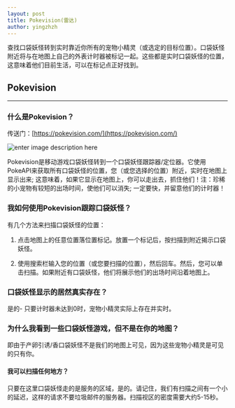 ```yaml
---
layout: post
title: Pokevision(雷达)
author: yingzhzh
---
```


查找口袋妖怪转到实时靠近你所有的宠物小精灵（或选定的目标位置）。口袋妖怪附近将与在地图上自己的外表计时器被标记一起。这些都是实时口袋妖怪的位置，这意味着他们目前生活，可以在标记点正好找到。


## Pokevision
-----

### 什么是Pokevision？
传送门：[https://pokevision.com/](https://pokevision.com/)

![enter image description here](http://ww1.sinaimg.cn/large/76aacbf5gw1f6ak7c88u0j20sa0hq7fx.jpg)

Pokevision是移动游戏口袋妖怪转到一个口袋妖怪跟踪器/定位器。它使用PokeAPI来获取所有口袋妖怪的位置，您（或您选择的位置）附近，实时在地图上显示出来; 这意味着，如果它显示在地图上，你可以走出去，抓住他们！注：珍稀的小宠物有较短的出场时间，使他们可以消失; 一定要快，并留意他们的计时器！

### 我如何使用Pokevision跟踪口袋妖怪？

有几个方法来扫描口袋妖怪的位置：

 1. 点击地图上的任意位置落位置标记。放置一个标记后，按扫描到附近揭示口袋妖怪。

 2. 使用搜索栏输入您的位置（或您要扫描的位置），然后回车。然后，您可以单击扫描。如果附近有口袋妖怪，他们将展示他们的出场时间沿着地图上。

### 口袋妖怪显示的居然真实存在？

是的- 只要计时器未达到0时，宠物小精灵实际上存在并实时。

### 为什么我看到一些口袋妖怪游戏，但不是在你的地图？

即由于产卵引诱/香口袋妖怪不是我们的地图上可见，因为这些宠物小精灵是可见的只有你。

#### 我可以扫描任何地方？

只要在这里口袋妖怪走的是服务的区域，是的。请记住，我们有扫描之间有一个小的延迟，这样的请求不要垃圾邮件的服务器。扫描视区的密度需要大约5-15秒。